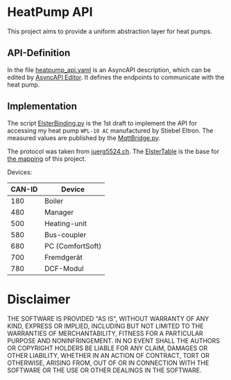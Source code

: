 HeatPump API
===

This project aims to provide a uniform abstraction layer for heat pumps.

API-Definition
---

In the file [heatpump_api.yaml](api/heatpump_api.yaml) is an AsyncAPI description, which can be edited by 
[AsyncAPI Editor](http://editor.asyncapi.org/).
It defines the endpoints to communicate with the heat pump.

Implementation
---

The script [ElsterBinding.py](bindings/ElsterBinding.py) is the 1st draft to implement the API for accessing my heat pump 
`WPL-10 AC` manufactured by Stiebel Eltron. The measured values are published by the [MqttBridge.py](bridges/MqttBridge.py).

The protocol was taken from [juerg5524.ch](http://juerg5524.ch/list_data.php). The [ElsterTable](doc/ElsterTable.inc) 
is the base for [the mapping](bindings/elster/ElsterTable.py) of this project.

Devices:

| CAN-ID | Device |
| --- | ---- |
| 180 | Boiler |
| 480 | Manager |
| 500 | Heating-unit |
| 580 | Bus-coupler |
| 680 | PC (ComfortSoft) |
| 700 | Fremdgerät |
| 780 | DCF-Modul |
    
    
Disclaimer
===

THE SOFTWARE IS PROVIDED "AS IS", WITHOUT WARRANTY OF ANY KIND, EXPRESS OR IMPLIED, INCLUDING BUT NOT LIMITED TO THE WARRANTIES OF MERCHANTABILITY, FITNESS FOR A PARTICULAR PURPOSE AND NONINFRINGEMENT. IN NO EVENT SHALL THE AUTHORS OR COPYRIGHT HOLDERS BE LIABLE FOR ANY CLAIM, DAMAGES OR OTHER LIABILITY, WHETHER IN AN ACTION OF CONTRACT, TORT OR OTHERWISE, ARISING FROM, OUT OF OR IN CONNECTION WITH THE SOFTWARE OR THE USE OR OTHER DEALINGS IN THE SOFTWARE.

